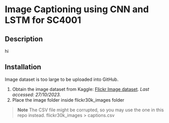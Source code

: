 # Image Captioning using CNN and LSTM for SC4001

## Description
hi

## Installation
Image dataset is too large to be uploaded into GitHub.
1. Obtain the image dataset from Kaggle: [Flickr Image dataset](https://www.kaggle.com/datasets/hsankesara/flickr-image-dataset/data). _Last accessed: 27/10/2023._
2. Place the image folder inside flickr30k_images folder
   
> **Note**
> The CSV file might be corrupted, so you may use the one in this repo instead. flickr30k_images > captions.csv
